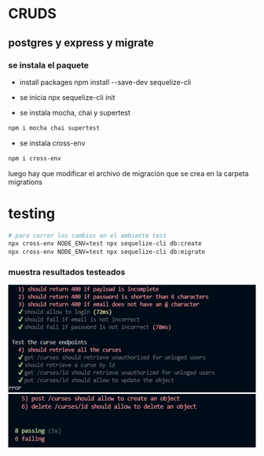 # CRUDS
## postgres y express y migrate

### se instala el paquete 

- install packages 
npm install --save-dev sequelize-cli

- se inicia
npx sequelize-cli init

- se instala mocha, chai y supertest
```bash
npm i mocha chai supertest 
```
- se instala cross-env
```bash
npm i cross-env 
```
luego hay que modificar el archivo de migración que se crea en la carpeta migrations

# testing 

```bash
# para correr los cambios en el ambiente test
npx cross-env NODE_ENV=test npx sequelize-cli db:create
npx cross-env NODE_ENV=test npx sequelize-cli db:migrate
```
### muestra resultados testeados
![App Screenshot](https://github.com/ariescacy9/express_testing/blob/master/img/test2.JPG?raw=true)
![App Screenshot](https://github.com/ariescacy9/express_testing/blob/master/img/test.JPG?raw=true)
